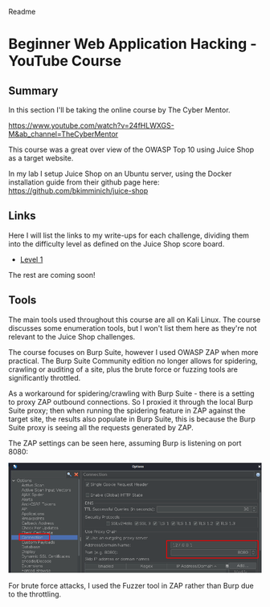 Readme

# Beginner Web Application Hacking - YouTube Course

## Summary

In this section I'll be taking the online course by The Cyber Mentor.

https://www.youtube.com/watch?v=24fHLWXGS-M&ab_channel=TheCyberMentor

This course was a great over view of the OWASP Top 10 using Juice Shop as a target website.

In my lab I setup Juice Shop on an Ubuntu server, using the Docker installation guide from their github page here: https://github.com/bkimminich/juice-shop

## Links

Here I will list the links to my write-ups for each challenge, dividing them into the difficulty level as defined on the Juice Shop score board.

- [Level 1](Level%201%20Challenges.md)

The rest are coming soon!

## Tools

The main tools used throughout this course are all on Kali Linux. The course discusses some enumeration tools, but I won't list them here as they're not relevant to the Juice Shop challenges.

The course focuses on Burp Suite, however I used OWASP ZAP when more practical. The Burp Suite Community edition no longer allows for spidering, crawling or auditing of a site, plus the brute force or fuzzing tools are significantly throttled.

As a workaround for spidering/crawling with Burp Suite - there is a setting to proxy ZAP outbound connections. So I proxied it through the local Burp Suite proxy; then when running the spidering feature in ZAP against the target site, the results also populate in Burp Suite, this is because the Burp Suite proxy is seeing all the requests generated by ZAP.

The ZAP settings can be seen here, assuming Burp is listening on port 8080:

![e2703d0ce74025f489b23b35d86dbad7.png](images/92892ef2c5494eabb706fe7e6c811a7f.png)

For brute force attacks, I used the Fuzzer tool in ZAP rather than Burp due to the throttling.